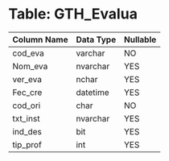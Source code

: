 # Table: GTH_Evalua

| Column Name | Data Type | Nullable |
|-------------|-----------|----------|
| cod_eva | varchar | NO |
| Nom_eva | nvarchar | YES |
| ver_eva | nchar | YES |
| Fec_cre | datetime | YES |
| cod_ori | char | NO |
| txt_inst | nvarchar | YES |
| ind_des | bit | YES |
| tip_prof | int | YES |
